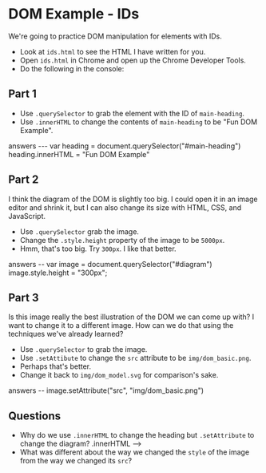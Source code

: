 # DOM Example - IDs

We're going to practice DOM manipulation for elements with IDs.

- Look at `ids.html` to see the HTML I have written for you.
- Open `ids.html` in Chrome and open up the Chrome Developer Tools.
- Do the following in the console:

## Part 1
- Use `.querySelector` to grab the element with the ID of `main-heading`.
- Use `.innerHTML` to change the contents of `main-heading` to be "Fun
  DOM Example".

answers --- var heading = document.querySelector("#main-heading")
			heading.innerHTML = "Fun DOM Example"

## Part 2

I think the diagram of the DOM is slightly too big. I could open it in
an image editor and shrink it, but I can also change its size with
HTML, CSS, and JavaScript.

- Use `.querySelector` grab the image.
- Change the `.style.height` property of the image to be `5000px`.
- Hmm, that's too big. Try `300px`.  I like that better.

answers -- var image = document.querySelector("#diagram")
		   image.style.height = "300px";	

## Part 3

Is this image really the best illustration of the DOM we can come up
with? I want to change it to a different image.  How can we do that
using the techniques we've already learned?

- Use `.querySelector` to grab the image.
- Use `.setAttibute` to change the `src` attribute to be `img/dom_basic.png`.
- Perhaps that's better.
- Change it back to `img/dom_model.svg` for comparison's sake.

answers -- image.setAttribute("src", "img/dom_basic.png")


## Questions

- Why do we use `.innerHTML` to change the heading but `.setAttribute`
  to change the diagram?
  .innerHTML --> 
- What was different about the way we changed the `style` of the image
  from the way we changed its `src`?
